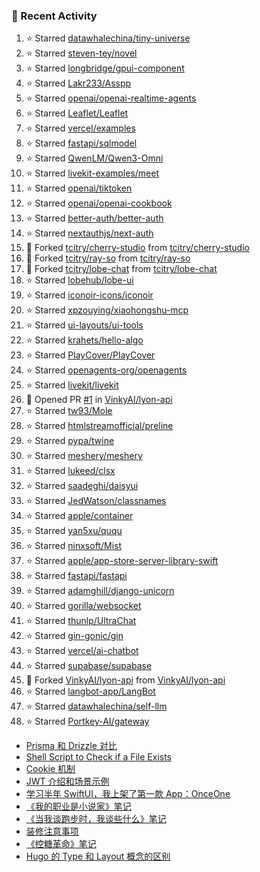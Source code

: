 ### 🚀 Recent Activity

<!--RECENT_ACTIVITY:start-->
1. ⭐ Starred [datawhalechina/tiny-universe](https://github.com/datawhalechina/tiny-universe)<br>
2. ⭐ Starred [steven-tey/novel](https://github.com/steven-tey/novel)<br>
3. ⭐ Starred [longbridge/gpui-component](https://github.com/longbridge/gpui-component)<br>
4. ⭐ Starred [Lakr233/Asspp](https://github.com/Lakr233/Asspp)<br>
5. ⭐ Starred [openai/openai-realtime-agents](https://github.com/openai/openai-realtime-agents)<br>
6. ⭐ Starred [Leaflet/Leaflet](https://github.com/Leaflet/Leaflet)<br>
7. ⭐ Starred [vercel/examples](https://github.com/vercel/examples)<br>
8. ⭐ Starred [fastapi/sqlmodel](https://github.com/fastapi/sqlmodel)<br>
9. ⭐ Starred [QwenLM/Qwen3-Omni](https://github.com/QwenLM/Qwen3-Omni)<br>
10. ⭐ Starred [livekit-examples/meet](https://github.com/livekit-examples/meet)<br>
11. ⭐ Starred [openai/tiktoken](https://github.com/openai/tiktoken)<br>
12. ⭐ Starred [openai/openai-cookbook](https://github.com/openai/openai-cookbook)<br>
13. ⭐ Starred [better-auth/better-auth](https://github.com/better-auth/better-auth)<br>
14. ⭐ Starred [nextauthjs/next-auth](https://github.com/nextauthjs/next-auth)<br>
15. 🔱 Forked [tcitry/cherry-studio](https://github.com/tcitry/cherry-studio) from [tcitry/cherry-studio](https://github.com/tcitry/cherry-studio)<br>
16. 🔱 Forked [tcitry/ray-so](https://github.com/tcitry/ray-so) from [tcitry/ray-so](https://github.com/tcitry/ray-so)<br>
17. 🔱 Forked [tcitry/lobe-chat](https://github.com/tcitry/lobe-chat) from [tcitry/lobe-chat](https://github.com/tcitry/lobe-chat)<br>
18. ⭐ Starred [lobehub/lobe-ui](https://github.com/lobehub/lobe-ui)<br>
19. ⭐ Starred [iconoir-icons/iconoir](https://github.com/iconoir-icons/iconoir)<br>
20. ⭐ Starred [xpzouying/xiaohongshu-mcp](https://github.com/xpzouying/xiaohongshu-mcp)<br>
21. ⭐ Starred [ui-layouts/ui-tools](https://github.com/ui-layouts/ui-tools)<br>
22. ⭐ Starred [krahets/hello-algo](https://github.com/krahets/hello-algo)<br>
23. ⭐ Starred [PlayCover/PlayCover](https://github.com/PlayCover/PlayCover)<br>
24. ⭐ Starred [openagents-org/openagents](https://github.com/openagents-org/openagents)<br>
25. ⭐ Starred [livekit/livekit](https://github.com/livekit/livekit)<br>
26. 💪 Opened PR [#1](undefined) in [VinkyAI/lyon-api](https://github.com/VinkyAI/lyon-api)<br>
27. ⭐ Starred [tw93/Mole](https://github.com/tw93/Mole)<br>
28. ⭐ Starred [htmlstreamofficial/preline](https://github.com/htmlstreamofficial/preline)<br>
29. ⭐ Starred [pypa/twine](https://github.com/pypa/twine)<br>
30. ⭐ Starred [meshery/meshery](https://github.com/meshery/meshery)<br>
31. ⭐ Starred [lukeed/clsx](https://github.com/lukeed/clsx)<br>
32. ⭐ Starred [saadeghi/daisyui](https://github.com/saadeghi/daisyui)<br>
33. ⭐ Starred [JedWatson/classnames](https://github.com/JedWatson/classnames)<br>
34. ⭐ Starred [apple/container](https://github.com/apple/container)<br>
35. ⭐ Starred [yan5xu/ququ](https://github.com/yan5xu/ququ)<br>
36. ⭐ Starred [ninxsoft/Mist](https://github.com/ninxsoft/Mist)<br>
37. ⭐ Starred [apple/app-store-server-library-swift](https://github.com/apple/app-store-server-library-swift)<br>
38. ⭐ Starred [fastapi/fastapi](https://github.com/fastapi/fastapi)<br>
39. ⭐ Starred [adamghill/django-unicorn](https://github.com/adamghill/django-unicorn)<br>
40. ⭐ Starred [gorilla/websocket](https://github.com/gorilla/websocket)<br>
41. ⭐ Starred [thunlp/UltraChat](https://github.com/thunlp/UltraChat)<br>
42. ⭐ Starred [gin-gonic/gin](https://github.com/gin-gonic/gin)<br>
43. ⭐ Starred [vercel/ai-chatbot](https://github.com/vercel/ai-chatbot)<br>
44. ⭐ Starred [supabase/supabase](https://github.com/supabase/supabase)<br>
45. 🔱 Forked [VinkyAI/lyon-api](https://github.com/VinkyAI/lyon-api) from [VinkyAI/lyon-api](https://github.com/VinkyAI/lyon-api)<br>
46. ⭐ Starred [langbot-app/LangBot](https://github.com/langbot-app/LangBot)<br>
47. ⭐ Starred [datawhalechina/self-llm](https://github.com/datawhalechina/self-llm)<br>
48. ⭐ Starred [Portkey-AI/gateway](https://github.com/Portkey-AI/gateway)<br>
<!--RECENT_ACTIVITY:end-->

<!-- BLOG-POST-LIST:START -->
- [Prisma 和 Drizzle 对比](https://yindongliang.com/posts/Prisma-%E5%92%8C-Drizzle-%E5%AF%B9%E6%AF%94/)
- [Shell Script to Check if a File Exists](https://yindongliang.com/posts/Shell-Script-to-Check-if-a-File-Exists/)
- [Cookie 机制](https://yindongliang.com/posts/Cookie-%E6%9C%BA%E5%88%B6/)
- [JWT 介绍和场景示例](https://yindongliang.com/posts/jwt-api-auth/)
- [学习半年 SwiftUI，我上架了第一款 App：OnceOne](https://yindongliang.com/posts/my-first-app-onceone/)
- [《我的职业是小说家》笔记](https://yindongliang.com/posts/%E6%88%91%E7%9A%84%E8%81%8C%E4%B8%9A%E6%98%AF%E5%B0%8F%E8%AF%B4%E5%AE%B6%E7%AC%94%E8%AE%B0/)
- [《当我谈跑步时，我谈些什么》笔记](https://yindongliang.com/posts/%E5%BD%93%E6%88%91%E8%B0%88%E8%B7%91%E6%AD%A5%E6%97%B6%E6%88%91%E8%B0%88%E4%BA%9B%E4%BB%80%E4%B9%88%E7%AC%94%E8%AE%B0/)
- [装修注意事项](https://yindongliang.com/posts/house-decorating-suggestion/)
- [《控糖革命》笔记](https://yindongliang.com/posts/%E6%8E%A7%E7%B3%96%E9%9D%A9%E5%91%BD%E7%AC%94%E8%AE%B0/)
- [Hugo 的 Type 和 Layout 概念的区别](https://yindongliang.com/posts/Hugo-%E7%9A%84-Type-%E5%92%8C-Layout-%E6%A6%82%E5%BF%B5%E7%9A%84%E5%8C%BA%E5%88%AB/)
<!-- BLOG-POST-LIST:END -->
